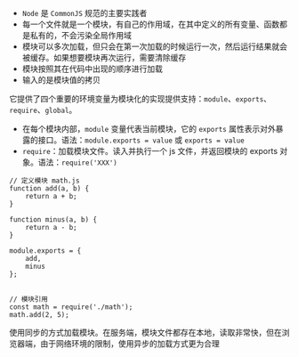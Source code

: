 * `Node` 是 `CommonJS` 规范的主要实践者
* 每一个文件就是一个模块，有自己的作用域，在其中定义的所有变量、函数都是私有的，不会污染全局作用域
* 模块可以多次加载，但只会在第一次加载的时候运行一次，然后运行结果就会被缓存。如果想要模块再次运行，需要清除缓存
* 模块按照其在代码中出现的顺序进行加载
* 输入的是模块值的拷贝

它提供了四个重要的环境变量为模块化的实现提供支持：`module`、`exports`、`require`、`global`。
* 在每个模块内部，`module` 变量代表当前模块，它的 `exports` 属性表示对外暴露的接口。语法：`module.exports = value` 或 `exports = value`
* `require`：加载模块文件。读入并执行一个 js 文件，并返回模块的 exports 对象。语法：`require('XXX')`
```
// 定义模块 math.js
function add(a, b) {
    return a + b;
}

function minus(a, b) {
    return a - b;
}

module.exports = {
    add,
    minus
};


// 模块引用
const math = require('./math');
math.add(2, 5);
```
使用同步的方式加载模块。在服务端，模块文件都存在本地，读取非常快，但在浏览器端，由于网络环境的限制，使用异步的加载方式更为合理